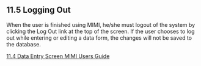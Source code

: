 ## 11.5 Logging Out

When the user is finished using MIMI, he/she must logout of the system by clicking the Log Out link at the top of the screen.  If the user chooses to log out while entering or editing a data form, the changes will not be saved to the database.


<div class="center">
<div class="btn-group">
  <a href=":pages_path:/manuals/mimi-users-guide/11-04-data-entry-screen.md" class="btn btn-default">
    <span class="glyphicon glyphicon-chevron-left"></span>
    11.4 Data Entry Screen
  </a>

  <a href=":pages_path:/manuals/mimi-users-guide" class="btn btn-default">
    <span class="glyphicon glyphicon-chevron-up"></span>
    MIMI Users Guide
  </a>
</div>
</div>